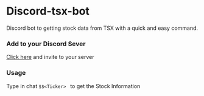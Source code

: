 # Discord-tsx-bot
Discord bot to getting stock data from TSX with a quick and easy command. 

### Add to your Discord Sever
[Click here](https://discordapp.com/oauth2/authorize?client_id=735521006055194776&scope=bot&permissions=511040) and invite to your server


### Usage

Type in chat ```$$<Ticker> ``` to get the Stock Information

